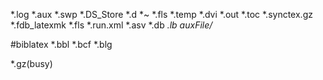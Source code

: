 *.log
*.aux
*.swp
*.DS_Store
*.d
*~
*.fls
*.temp
*.dvi
*.out
*.toc
*.synctex.gz
*.fdb_latexmk
*.fls
*.run.xml
*.asv
*.db
*.lb
auxFile/*


#biblatex
*.bbl
*.bcf
*.blg

*.gz(busy)